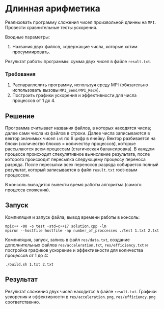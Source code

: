 # **Длинная арифметика**

Реализовать программу сложения чисел произвольной длинны на `MPI`. Провести сравнительные тесты ускорения.

Входные параметры:
1.  Названия двух файлов, содержащие числа, которые хотим просуммировать.

Результат работы программы: сумма двух чисел в файле `result.txt`. 

### **Требования**
1. Распараллелить программу, используя среду MPI (обязательно использовать вызовы `MPI_Send/MPI_Recv`).
2. Построить графики ускорения и эффективности для числа процессов от 1 до 4.

## **Решение**

Программа считывает названия файлов, в которых находятся числа; далее сами числа
из файлов в строки. Далее числа записываются в вектор значимых чисел `int` по 9
цифр в ячейку. Вектор разбивается на блоки (количество блоков = количеству
процессов), которые рассылаются всем процессам (статическая балансировка). В
каждом процессе происходит спекулятивное вычисление результата, после которого
происходит пересылка следующему процессу переноса разряда. После пересылки всех
переносов разряда собирается полный результат, который записывается в файл
`result.txt` root-овым процессом.

В консоль выводится вывести время работы алгоритма (самого процесса сложения). 

## **Запуск**

Компиляция и запуск файла, вывод времени работы в консоль:
```
mpic++ -O0 -o test -std=c++17 solution.cpp -lm 
mpirun --hostfile hostfile -np number_of_proccesses ./test 1.txt 2.txt
```

Компиляция, запуск, запись в файл `res/data.txt`, создание дополнительных файлов
`res/acceleration.txt`, `res/efficiency.txt` и постройка графиков ускорение и
эффективности для количества процессов от 1 до 4:
```
./build.sh 1.txt 2.txt
```

## **Результат**

Результат сложения двух чисел находится в файле `result.txt`. Графики ускорения
и эффективности в `res/acceleration.png`, `res/efficiency.png` соответственно.
